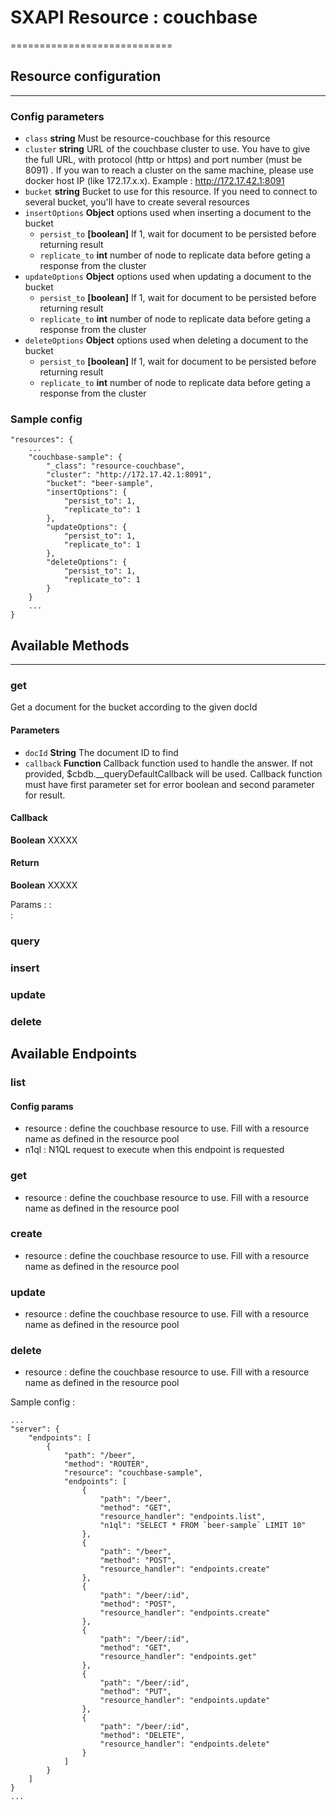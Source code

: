 # SXAPI Resource : couchbase
============================



## Resource configuration
-------------------------

### **Config parameters**

-   `class` **string** Must be resource-couchbase for this resource
-   `cluster` **string** URL of the couchbase cluster to use. You have to give the full URL, with protocol (http or https) and port number (must be 8091) . If you wan to reach a cluster on the same machine, please use docker host IP (like 172.17.x.x). Example : http://172.17.42.1:8091
-   `bucket` **string** Bucket to use for this resource. If you need to connect to several bucket, you'll have to create several resources
-   `insertOptions` **Object** options used when inserting a document to the bucket
    -   `persist_to` **[boolean]** If 1, wait for document to be persisted before returning result
    -   `replicate_to` **int** number of node to replicate data before geting a response from the cluster
-   `updateOptions` **Object** options used when updating a document to the bucket
    -   `persist_to` **[boolean]** If 1, wait for document to be persisted before returning result
    -   `replicate_to` **int** number of node to replicate data before geting a response from the cluster
-   `deleteOptions` **Object** options used when deleting a document to the bucket
    -   `persist_to` **[boolean]** If 1, wait for document to be persisted before returning result
    -   `replicate_to` **int** number of node to replicate data before geting a response from the cluster

### **Sample config**

```
"resources": {
    ...
    "couchbase-sample": {
        "_class": "resource-couchbase",
        "cluster": "http://172.17.42.1:8091",
        "bucket": "beer-sample",
        "insertOptions": {
            "persist_to": 1,
            "replicate_to": 1
        },
        "updateOptions": {
            "persist_to": 1,
            "replicate_to": 1
        },
        "deleteOptions": {
            "persist_to": 1,
            "replicate_to": 1
        }
    }
    ...
}
```


## Available Methods
--------------------

### get

Get a document for the bucket according to the given docId

#### **Parameters**

-   `docId` **String** The document ID to find
-   `callback` **Function** Callback function used to handle the answer. If not provided, $cbdb.__queryDefaultCallback will be used. Callback function must have first parameter set for error boolean and second parameter for result.

#### **Callback**

**Boolean** XXXXX

#### **Return**

**Boolean** XXXXX





Params :
 :     
 :  


### query

### insert

### update

### delete



Available Endpoints
-------------------

### list

#### Config params

- resource : define the couchbase resource to use. Fill with a resource name as defined in the resource pool
- n1ql : N1QL request to execute when this endpoint is requested


### get

- resource : define the couchbase resource to use. Fill with a resource name as defined in the resource pool

### create

- resource : define the couchbase resource to use. Fill with a resource name as defined in the resource pool

### update

- resource : define the couchbase resource to use. Fill with a resource name as defined in the resource pool

### delete

- resource : define the couchbase resource to use. Fill with a resource name as defined in the resource pool


Sample config :

```
...
"server": {
    "endpoints": [
        {
            "path": "/beer",
            "method": "ROUTER",
            "resource": "couchbase-sample",
            "endpoints": [
                {
                    "path": "/beer",
                    "method": "GET",
                    "resource_handler": "endpoints.list",
                    "n1ql": "SELECT * FROM `beer-sample` LIMIT 10"
                },
                {
                    "path": "/beer",
                    "method": "POST",
                    "resource_handler": "endpoints.create"
                },
                {
                    "path": "/beer/:id",
                    "method": "POST",
                    "resource_handler": "endpoints.create"
                },
                {
                    "path": "/beer/:id",
                    "method": "GET",
                    "resource_handler": "endpoints.get"
                },
                {
                    "path": "/beer/:id",
                    "method": "PUT",
                    "resource_handler": "endpoints.update"
                },
                {
                    "path": "/beer/:id",
                    "method": "DELETE",
                    "resource_handler": "endpoints.delete"
                }
            ]
        }
    ]
}
...
```